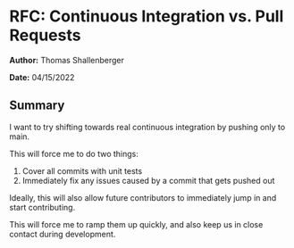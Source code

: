 # RFC: Continuous Integration vs. Pull Requests

**Author:** Thomas Shallenberger

**Date:** 04/15/2022

## Summary

I want to try shifting towards real continuous integration by pushing only to main.

This will force me to do two things:

1. Cover all commits with unit tests
2. Immediately fix any issues caused by a commit that gets pushed out

Ideally, this will also allow future contributors to immediately jump in and start contributing.

This will force me to ramp them up quickly, and also keep us in close contact during development.
